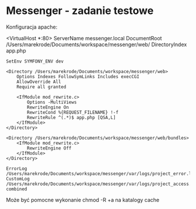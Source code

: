 Messenger - zadanie testowe
===========================

Konfiguracja apache:

<VirtualHost *:80>
    ServerName messenger.local
    DocumentRoot /Users/marekrode/Documents/workspace/messenger/web/
    DirectoryIndex app.php

    SetEnv SYMFONY_ENV dev

    <Directory /Users/marekrode/Documents/workspace/messenger/web>
        Options Indexes FollowSymLinks Includes execCGI
        AllowOverride All
        Require all granted

        <IfModule mod_rewrite.c>
            Options -MultiViews
            RewriteEngine On
            RewriteCond %{REQUEST_FILENAME} !-f
            RewriteRule ^(.*)$ app.php [QSA,L]
        </IfModule>
    </Directory>

    <Directory /Users/marekrode/Documents/workspace/messenger/web/bundles>
        <IfModule mod_rewrite.c>
            RewriteEngine Off
        </IfModule>
    </Directory>

    ErrorLog /Users/marekrode/Documents/workspace/messenger/var/logs/project_error.log
    CustomLog /Users/marekrode/Documents/workspace/messenger/var/logs/project_access.log combined
</VirtualHost>

Może być pomocne wykonanie chmod -R +a na katalogy cache
